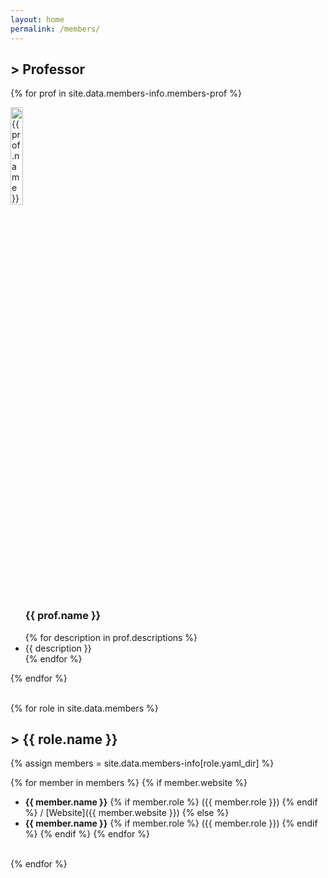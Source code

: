```yaml
---
layout: home
permalink: /members/
---
```


## > Professor
{% for prof in site.data.members-info.members-prof %}
<section class="profile">
    <img src="{{ site.baseurl }}/assets/images/{{ prof.image }}" alt="{{ prof.name }}" style="width:20%">
    <div class="profile-content">
        <ul>
        <h3>{{ prof.name }}</h3>
        {% for description in prof.descriptions %}
            <li>{{ description }}</li>
        {% endfor %}
        </ul>
    </div>
</section>
{% endfor %}

<br/>
<br/>

{% for role in site.data.members %}
## > {{ role.name }}

{% assign members = site.data.members-info[role.yaml_dir] %}

{% for member in members %}
{% if member.website %}
- **{{ member.name }}**
{% if member.role %} ({{ member.role }}) {% endif %} / [Website]({{ member.website }})
{% else %}
- **{{ member.name }}**
{% if member.role %} ({{ member.role }}) {% endif %}
{% endif %}
{% endfor %}
<br/>
{% endfor %}

